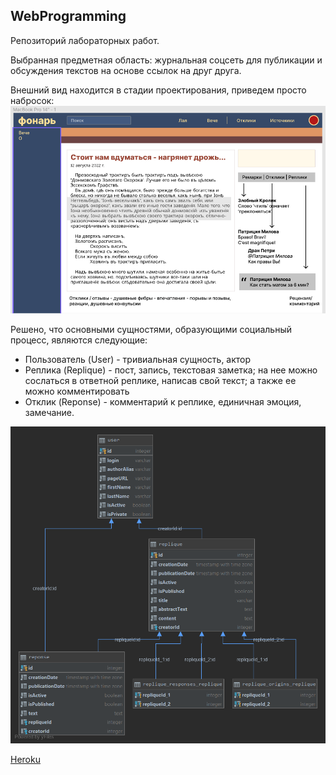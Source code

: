 ## WebProgramming

Репозиторий лабораторных работ.

Выбранная предметная область: журнальная соцсеть для публикации и обсуждения текстов на основе ссылок на друг друга.

Внешний вид находится в стадии проектирования, приведем просто набросок:
![](docs/prototype1.png)

Решено, что основными сущностями, образующими социальный процесс, являются следующие:

* Пользователь (User) - тривиальная сущность, актор
* Реплика (Replique) - пост, запись, текстовая заметка; на нее можно сослаться в ответной реплике, написав
свой текст; а также ее можно комментировать
* Отклик (Reponse) - комментарий к реплике, единичная эмоция, замечание.

![](docs/model.png)

[Heroku](https://georgii-weblab1.herokuapp.com/)

